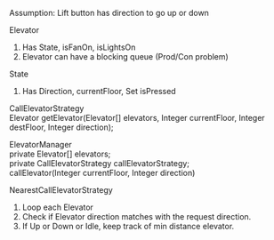 Assumption: Lift button has direction to go up or down <br/>

Elevator <br/>
  1. Has State, isFanOn, isLightsOn<br/>
  2. Elevator can have a blocking queue (Prod/Con problem)<br/>

State <br/>
  1. Has Direction, currentFloor, Set<Integer> isPressed<br/>

CallElevatorStrategy<br/>
  Elevator getElevator(Elevator[] elevators, Integer currentFloor, Integer destFloor, Integer direction);<br/>
  
ElevatorManager<br/>
   private Elevator[] elevators;<br/>
   private CallElevatorStrategy callElevatorStrategy;<br/>
   callElevator(Integer currentFloor, Integer direction)<br/>
  
NearestCallElevatorStrategy<br/>
  1. Loop each Elevator <br/>
  2. Check if Elevator direction matches with the request direction.<br/>
  3. If Up or Down or Idle, keep track of min distance elevator.<br/>
    
